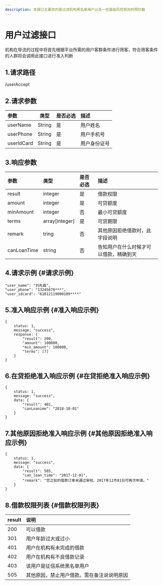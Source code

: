 ```yaml
---
description: 本接口主要目的是过滤机构黑名单用户以及一些基础风控规则的预拦截
---
```


# 用户过滤接口

机构在导流的过程中将首先根据平台所需的用户客群条件进行筛客，符合筛客条件的人群将会调用此接口进行准入判断

## 1.请求路径

/userAccept

## 2.请求参数

| 参数 | 类型 | 是否必选 | 描述 |
| :--- | :---: | :--- | :--- |
| userName | String | 是 | 用户姓名 |
| userPhone | String | 是 | 用户手机号 |
| userIdCard | String | 是 | 用户身份证号 |

## 3.响应参数

| 参数 | 类型 | 是否必选 | 描述 |
| :--- | :--- | :--- | :--- |
| result | integer | 是 | 借款权限 |
| amount | integer | 是 | 可贷额度 |
| minAmount | integer | 否 | 最小可贷额度 |
| terms | array\[integer\] | 是 | 可贷期限 |
| remark | tring | 否 | 其他原因拒绝借款时，此字段说明 |
| canLoanTime | string | 否 | 告知用户在什么时候才可以借款，精确到天 |



## 4.请求示例 {#请求示例}

```text
"user_name": "刘先森",
"user_phone": "13245678***",
"user_idcard": "61012119000109****"
```

## 5.准入响应示例 {#准入响应示例}

```text
{
    status: 1,
    message: "success",
    response: {
        "result": 200,
        "amount": 100000,
        "min_amount": 100000,
        "terms": [7]
    }
}
```

## 6.在贷拒绝准入响应示例 {#在贷拒绝准入响应示例}



```text
{
    status: 1,
    message: "success",
    data: {
        "result": 401,
        "canLoanime": "2018-10-01"
    }
}
```

## 7.其他原因拒绝准入响应示例 {#其他原因拒绝准入响应示例}

```text
{
    status: 1,
    message: "success",
    data: {
        "result": 505,
        "can_loan_time": "2017-12-01",
        "remark": "您之前的借款订单未通过审核，2017年12月01日可再次申请。"
    }
}
```

## 8.借款权限列表 {#借款权限列表}

| result | 说明 |
| :--- | :--- |
| 200 | 可以借款 |
| 301 | 用户年龄过大或过小 |
| 401 | 用户在机构有未完成的借款 |
| 402 | 用户在机构有不良借款记录 |
| 403 | 该用户是征信系统黑名单用户 |
| 505 | 其他原因，禁止用户借款。需在备注说说明原因 |



